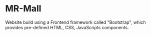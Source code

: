 # MR-Mall
Website build using a Frontend framework called "Bootstrap", which provides pre-defined HTML, CSS, JavaScripts components.
